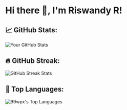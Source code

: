 # Hi there 👋, I'm Riswandy R!

## 📈 GitHub Stats:
![Your GitHub Stats](https://github-readme-stats.vercel.app/api?username=99wpx&show_icons=true&count_private=true&hide=prs&theme=radical)

## 🔥 GitHub Streak:
![GitHub Streak Stats](https://github-readme-streak-stats.herokuapp.com/?user=99wpx&theme=radical)

## 💬 Top Languages:
![99wpx's Top Languages](https://github-readme-stats.vercel.app/api/top-langs/?username=99wpx&theme=dracula&show_icons=true&hide_border=false&layout=compact)
